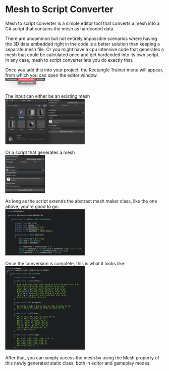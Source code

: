 # Mesh to Script Converter
Mesh to script converter is a simple editor tool that converts a mesh into a C# script that contains the mesh as hardcoded data.

There are uncommon but not entirely impossible scenarios where having the 3D data embedded right in the code is a better solution than keeping a separate mesh file.
Or you might have a cpu intensive code that generates a mesh that could be calculated once and get hardcoded into its own script. In any case, mesh to script converter lets you do exactly that.

Once you add this into your project, the Rectangle Trainer menu will appear, from which you can open the editor window.<br/>
<img src="ReadmeContent/menu.png" width="25%">

The input can either be an existing mesh<br/>
<img src="ReadmeContent/mesh_input.png" width="50%">

Or a script that generates a mesh<br/>
<img src="ReadmeContent/script_input.png" width="25%">

As long as the script extends the abstract mesh maker class, like the one above, you're good to go:<br/>
<img src="ReadmeContent/abstract_meshmaker.png" width="50%">

Once the conversion is complete, this is what it looks like:<br/>
<img src="ReadmeContent/cube_script.png" width="50%">

After that, you can simply access the mesh by using the Mesh property of this newly generated static class, both in editor and gameplay modes.
